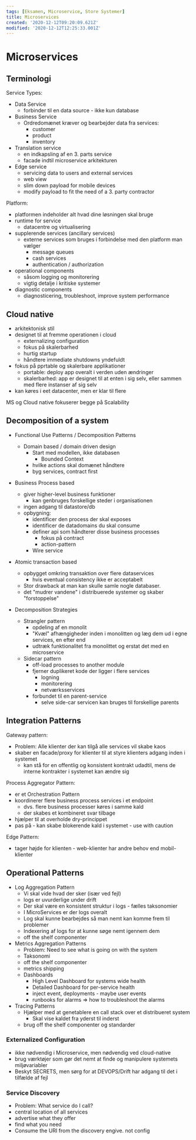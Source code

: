 ```yaml
---
tags: [Eksamen, Microservice, Store Systemer]
title: Microservices
created: '2020-12-12T09:20:09.621Z'
modified: '2020-12-12T12:25:33.001Z'
---
```


# Microservices
## Terminologi
Service Types:
- Data Service
  - forbinder til en data source - ikke kun database
- Business Service
  - Ordredomænet kræver og bearbejder data fra services:
    - customer
    - product
    - inventory
- Translation service
  - en indkapsling af en 3. parts service
  - facade indtil microservice arkitekturen
- Edge service
  - servicing data to users and external services
  - web view
  - slim down payload for mobile devices
  - modify payload to fit the need of a 3. party contractor

Platform:
- platformen indeholder alt hvad dine løsningen skal bruge
- runtime for service
  - datacentre og virtualisering
- supplerende services (ancillary services)
  - externe services som bruges i forbindelse med den platform man vælger
    - message queues
    - cash services
    - authentication / authorization
- operational components
  - såsom logging og monitorering
  - vigtig detalje i kritiske systemer
- diagnostic components
  - diagnosticering, troubleshoot, improve system performance

## Cloud native
- arkitektonisk stil
- designet til at fremme operationen i cloud
  - externalizing configuration
  - fokus på skalerbarhed
  - hurtig startup
  - håndtere immediate shutdowns yndefuldt
- fokus på pprtable og skalerbare applikationer
  - portable: deploy app overalt i verden uden ændringer
  - skalerbarhed: app er designet til at enten i sig selv, eller sammen med flere instanser af sig selv
- kan køres i eet datacenter, men er klar til flere

MS og Cloud native fokuserer begge på Scalability 

## Decomposition of a system
- Functional Use Patterns / Decomposition Patterns
  - Domain based / domain driven design
    - Start med modellen, ikke databasen 
      - Bounded Context
    - hvilke actions skal domænet håndtere
    - byg services, contract first
- Business Process based
  - giver higher-level business funktioner 
    - kan genbruges forskellige steder i organisationen
  - ingen adgang til datastore/db
  - opbygning:
    - identificer den process der skal exposes
    - identificer de datadomains du skal consume
    - definer api som håndterer disse business processes
      - fokus på contract
      - action-pattern
    - Wire service
- Atomic transaction based
  - opbygget omkring transaktion over flere dataservices
    - hvis eventual consistency ikke er acceptabelt
  - Stor drawback at man kan skulle samle nogle databaser.
  - det "mudrer vandene" i distribuerede systemer og skaber "forstoppelse"

- Decomposition Strategies
  - Strangler pattern
    - opdeling af en monolit
    - "Kvæl" afhængigheder inden i monolitten og læg dem ud i egne services, en efter end
    - udtræk funktionalitet fra monolittet og erstat det med en microservice
  - Sidecar pattern
    - off-load processes to another module
    - fjerner duplikeret kode der ligger i flere services
      - logning
      - monitorering
      - netværksservices
    - forbundet til en parent-service
      - selve side-car servicen kan bruges til forskellige parents

## Integration Patterns
Gateway pattern:
- Problem: Alle klienter der kan tilgå alle services vil skabe kaos
- skaber en facade/proxy for klienter til at styre klienters adgang inden i systemet
  - kan stå for en offentlig og konsistent kontrakt udadtil, mens de interne kontrakter i systemet kan ændre sig

Process Aggregator Pattern: 
- er et Orchestration Pattern
- koordinerer flere business process services i et endpoint
  - dvs. flere business processer køres i samme kald
  - der skabes et kombineret svar tilbage
- hjælper til at overholde dry-princippet
- pas på - kan skabe blokerende kald i systemet - use with caution

Edge Pattern:
- tager højde for klienten - web-klienter har andre behov end mobil-klienter

## Operational Patterns
- Log Aggregation Pattern
  - Vi skal vide hvad der sker (især ved fejl)
  - logs er uvurderlige under drift
  - Der skal være en konsistent struktur i logs - fælles taksonomier
  - I MicroServices er der logs overalt
  - Log skal kunne bearbejdes så man nemt kan komme frem til problemer
  - Indexering af logs for at kunne søge nemt igennem dem
  - off the shelf componenter
- Metrics Aggregation Patterns
  - Problem: Need to see what is going on with the system
  - Taksonomi
  - off the shelf componenter
  - metrics shipping
  - Dashboards
    - High Level Dashboard for systems wide health
    - Detailed Dashboard for per-service health
    - inject event, deployments - maybe user events
    - runbooks for alarms => how to troubleshoot the alarms
- Tracing Patterns
  - Hjælper med at genetablere en call stack over et distribueret system
    - Skal vise kaldet fra yderst til inderst
  - brug off the shelf componenter og standarder


### Externalized Configuration
- ikke nødvendig i Microservice, men nødvendig ved cloud-native
- brug værktøjer som gør det nemt at finde og manipulere systemets miljøvariabler
- Beskyt SECRETS, men sørg for at DEVOPS/Drift har adgang til det i tilfælde af fejl


### Service Discovery
- Problem: What service do I call?
- central location of all services
- advertise what they offer
- find what you need
- Consume the URI from the discovery engive. not config









